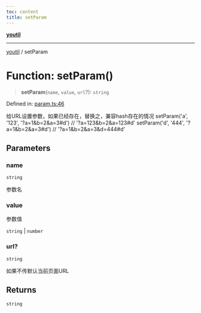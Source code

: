 ```yaml
---
toc: content
title: setParam
---
```

[**youtil**](../README.md)

***

[youtil](../globals.md) / setParam

# Function: setParam()

> **setParam**(`name`, `value`, `url`?): `string`

Defined in: [param.ts:46](https://github.com/sxei/youtil/blob/0455fcfbe53956d21f737c88dfe47107d25db202/src/param.ts#L46)

给URL设置参数，如果已经存在，替换之，兼容hash存在的情况
setParam('a', '123', '?a=1&b=2&a=3#d') // '?a=123&b=2&a=123#d'
setParam('d', '444', '?a=1&b=2&a=3#d') // '?a=1&b=2&a=3&d=444#d'

## Parameters

### name

`string`

参数名

### value

参数值

`string` | `number`

### url?

`string`

如果不传默认当前页面URL

## Returns

`string`
